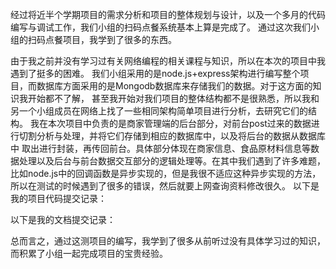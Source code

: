   经过将近半个学期项目的需求分析和项目的整体规划与设计，以及一个多月的代码编写与调试工作，我们小组的扫码点餐系统基本上算是完成了。
  通过这次我们小组的扫码点餐项目，我学到了很多的东西。
  
  由于我之前并没有学习过有关网络编程的相关课程与知识，所以在本次的项目中我遇到了挺多的困难。
  我们小组采用的是node.js+express架构进行编写整个项目，而数据库方面采用的是Mongodb数据库来存储我们的数据。对于这方面的知识我开始都不了解，
  甚至我开始对我们项目的整体结构都不是很熟悉，所以我和另一个小组成员在网络上找了一些相同架构简单项目进行分析，去研究它们的结构。
  我在本次项目中负责的是商家管理端的后台部分，对前台post过来的数据进行切割分析与处理，并将它们存储到相应的数据库中，以及将后台的数据从数据库中
  取出进行封装，再传回前台。具体部分体现在商家信息、食品原材料信息等数据处理以及后台与前台数据交互部分的逻辑处理等。在其中我们遇到了许多难题，比如node.js中的回调函数是异步实现的，但是我很不适应这种异步实现的方法，所以在测试的时候遇到了很多的错误，然后就要上网查询资料修改很久。
  以下是我的项目代码提交记录：
  
  
  以下是我的文档提交记录：
  
  
  总而言之，通过这测项目的编写，我学到了很多从前听过没有具体学习过的知识，而积累了小组一起完成项目的宝贵经验。
